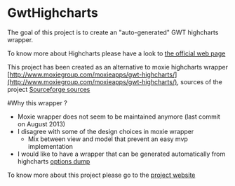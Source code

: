 GwtHighcharts
=============

The goal of this project is to create an "auto-generated" GWT highcharts wrapper.

To know more about Highcharts please have a look to [the official web page](http://www.highcharts.com/products/highcharts)

This project has been created as an alternative to moxie highcharts wrapper [http://www.moxiegroup.com/moxieapps/gwt-highcharts/](http://www.moxiegroup.com/moxieapps/gwt-highcharts/), sources of the project [Sourceforge sources](http://sourceforge.net/projects/gwt-highcharts/) 

#Why this wrapper ?

* Moxie wrapper does not seem to be maintained anymore (last commit on August 2013)
* I disagree with some of the design choices in moxie wrapper
  * Mix between view and model that prevent an easy mvp implementation
* I would like to have a wrapper that can be generated automatically from highcharts [options dump](http://api.highcharts.com/highcharts/option/dump.json)

To know more about this project please go to the [project website](https://gwthighcharts.github.io/)
